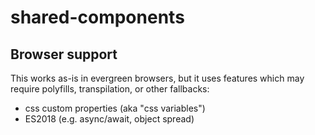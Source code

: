 # shared-components

## Browser support
This works as-is in evergreen browsers, but it uses features which may require polyfills, transpilation, or other fallbacks:
- css custom properties (aka "css variables")
- ES2018 (e.g. async/await, object spread)

